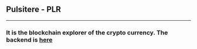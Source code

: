 ## Pulsitere - PLR
<hr>
<h3>It is the blockchain explorer of the crypto currency.
 The backend is <a href="https://github.com">here</a>
